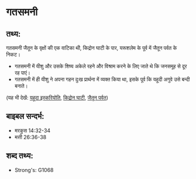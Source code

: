 # गतसमनी #

## तथ्य: ##

गतसमनी जैतून के वृक्षों की एक वाटिका थी, किद्रोन घाटी के पार, यरूशलेम के पूर्व में जैतून पर्वत के निकट।

* गतसमनी में यीशु और उसके शिष्य अकेले रहने और विश्राम करने के लिए जाते थे कि जनसमूह से दूर रह पाएं।
* गतसमनी में ही यीशु ने अपना गहन दुःख प्रार्थना में व्यक्त किया था, इसके पूर्व कि यहूदी अगुवे उसे बन्दी बनाते।

(यह भी देखें: [यहूदा इस्करियोति](../judasiscariot.md), [किद्रोन घाटी](../kidronvalley.md), [जैतून पर्वत](../mountofolives.md))

## बाइबल सन्दर्भ: ##

* मरकुस 14:32-34
* मत्ती 26:36-38

## शब्द तथ्य: ##

* Strong's: G1068
